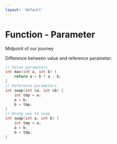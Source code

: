 ```yaml
---
layout: 'default'
---
```


# <fluent-emoji-factory/> Function - Parameter
Midpoint of our journey <fluent-emoji-compass/> <fluent-emoji-sunrise-over-mountains/>

Difference between value and reference parameter: 

```cpp {all|2-4|6-10|12-16|all}
// Value parameters
int max(int a, int b) {
    return a > b ? a : b;
}
// Reference parameters
int swap(int &a, int &b) {
    int tmp = a;
    a = b;
    b = tmp;
}
// Wrong way to swap
int swap(int a, int b) {
    int tmp = a;
    a = b;
    b = tmp;
}
```